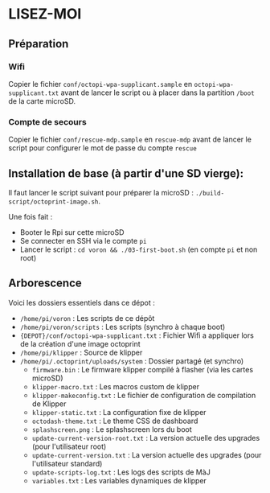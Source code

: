 LISEZ-MOI
=========


## Préparation

### Wifi

Copier le fichier `conf/octopi-wpa-supplicant.sample` en `octopi-wpa-supplicant.txt` avant de lancer le script  ou à placer dans la partition `/boot` de la carte microSD.


### Compte de secours

Copier le fichier `conf/rescue-mdp.sample` en `rescue-mdp` avant de lancer le script pour configurer le mot de passe du compte `rescue`



## Installation de base (à partir d'une SD vierge):


Il faut lancer le script suivant pour préparer la microSD : `./build-script/octoprint-image.sh`.

Une fois fait :
* Booter le Rpi sur cette microSD
* Se connecter en SSH via le compte `pi`
* Lancer le script : `cd voron && ./03-first-boot.sh` (en compte `pi` et non root)



## Arborescence

Voici les dossiers essentiels dans ce dépot :

* `/home/pi/voron` : Les scripts de ce dépôt
* `/home/pi/voron/scripts` : Les scripts (synchro à chaque boot)
* `{DEPOT}/conf/octopi-wpa-supplicant.txt` : Fichier Wifi a appliquer lors de la création d'une image octoprint
* `/home/pi/klipper` : Source de klipper
* `/home/pi/.octoprint/uploads/system` : Dossier partagé (et synchro)
  * `firmware.bin` : Le firmware klipper compilé à flasher (via les cartes microSD)
  * `klipper-macro.txt` : Les macros custom de klipper
  * `klipper-makeconfig.txt` : Le fichier de configuration de compilation de Klipper
  * `klipper-static.txt` : La configuration fixe de klipper
  * `octodash-theme.txt` : Le theme CSS de dashboard
  * `splashscreen.png` : Le splashscreen lors du boot
  * `update-current-version-root.txt` : La version actuelle des upgrades (pour l'utilisateur root)
  * `update-current-version.txt` : La version actuelle des upgrades (pour l'utilisateur standard)
  * `update-scripts-log.txt` : Les logs des scripts de MàJ
  * `variables.txt` : Les variables dynamiques de klipper
  